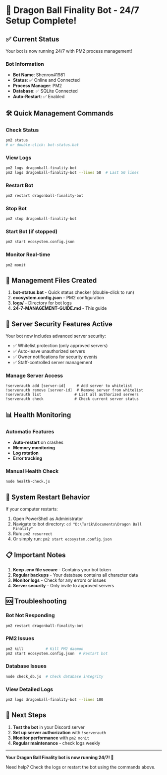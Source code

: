 # 🎉 Dragon Ball Finality Bot - 24/7 Setup Complete!

## ✅ Current Status
Your bot is now running 24/7 with PM2 process management!

### Bot Information
- **Bot Name**: Shenron#1981
- **Status**: ✅ Online and Connected
- **Process Manager**: PM2
- **Database**: ✅ SQLite Connected
- **Auto-Restart**: ✅ Enabled

## 🛠️ Quick Management Commands

### Check Status
```bash
pm2 status
# or double-click: bot-status.bat
```

### View Logs
```bash
pm2 logs dragonball-finality-bot
pm2 logs dragonball-finality-bot --lines 50  # Last 50 lines
```

### Restart Bot
```bash
pm2 restart dragonball-finality-bot
```

### Stop Bot
```bash
pm2 stop dragonball-finality-bot
```

### Start Bot (if stopped)
```bash
pm2 start ecosystem.config.json
```

### Monitor Real-time
```bash
pm2 monit
```

## 🔧 Management Files Created

1. **bot-status.bat** - Quick status checker (double-click to run)
2. **ecosystem.config.json** - PM2 configuration
3. **logs/** - Directory for bot logs
4. **24-7-MANAGEMENT-GUIDE.md** - This guide

## 🚀 Server Security Features Active

Your bot now includes advanced server security:
- ✅ Whitelist protection (only approved servers)
- ✅ Auto-leave unauthorized servers
- ✅ Owner notifications for security events
- ✅ Staff-controlled server management

### Manage Server Access
```
!serverauth add [server-id]     # Add server to whitelist
!serverauth remove [server-id]  # Remove server from whitelist
!serverauth list               # List all authorized servers
!serverauth check              # Check current server status
```

## 📊 Health Monitoring

### Automatic Features
- **Auto-restart** on crashes
- **Memory monitoring** 
- **Log rotation**
- **Error tracking**

### Manual Health Check
```bash
node health-check.js
```

## 🔄 System Restart Behavior

If your computer restarts:
1. Open PowerShell as Administrator
2. Navigate to bot directory: `cd "D:\Tarik\Documents\Dragon Ball Finality"`
3. Run: `pm2 resurrect`
4. Or simply run: `pm2 start ecosystem.config.json`

## 📋 Important Notes

1. **Keep .env file secure** - Contains your bot token
2. **Regular backups** - Your database contains all character data
3. **Monitor logs** - Check for any errors or issues
4. **Server security** - Only invite to approved servers

## 🆘 Troubleshooting

### Bot Not Responding
```bash
pm2 restart dragonball-finality-bot
```

### PM2 Issues
```bash
pm2 kill          # Kill PM2 daemon
pm2 start ecosystem.config.json  # Restart bot
```

### Database Issues
```bash
node check_db.js  # Check database integrity
```

### View Detailed Logs
```bash
pm2 logs dragonball-finality-bot --lines 100
```

## 🎯 Next Steps

1. **Test the bot** in your Discord server
2. **Set up server authorization** with `!serverauth`
3. **Monitor performance** with `pm2 monit`
4. **Regular maintenance** - check logs weekly

---

**Your Dragon Ball Finality bot is now running 24/7! 🐉**

Need help? Check the logs or restart the bot using the commands above.
